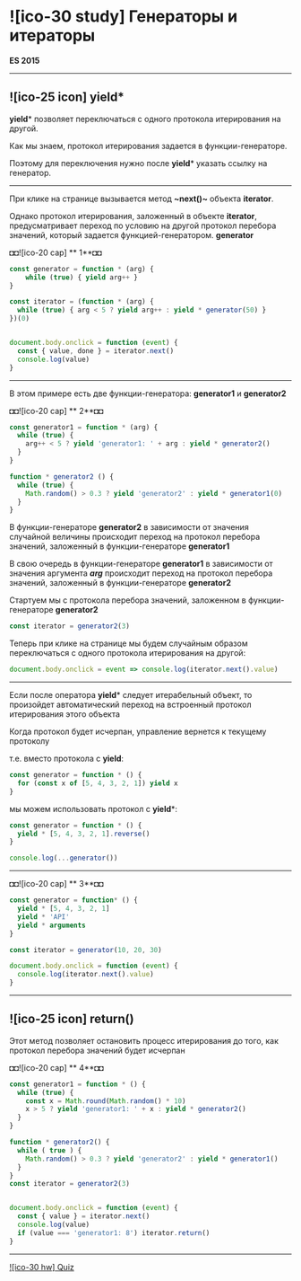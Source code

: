 # ![ico-30 study] Генераторы и итераторы

**ES 2015**

_______________________________________________________

## ![ico-25 icon] yield*

**yield*** позволяет переключаться с одного протокола итерирования на другой.

Как мы знаем, протокол итерирования задается в функции-генераторе.

Поэтому для переключения нужно после **yield*** указать ссылку на генератор.

_______________________________________________________

При клике на странице вызывается метод **~next()~** объекта **iterator**.

Однако протокол итерирования, заложенный в объекте **iterator**, предусматривает переход по условию на другой протокол перебора значений, который задается функцией-генератором. **generator**

◘◘![ico-20 cap] ** 1**◘◘

~~~js
const generator = function * (arg) {
    while (true) { yield arg++ }
}

const iterator = (function * (arg) {
  while (true) { arg < 5 ? yield arg++ : yield * generator(50) }
})(0)


document.body.onclick = function (event) {
  const { value, done } = iterator.next()
  console.log(value)
}
~~~

___________________________________________________

В этом примере есть две функции-генератора: **generator1** и **generator2**

◘◘![ico-20 cap] ** 2**◘◘

~~~js
const generator1 = function * (arg) {
  while (true) {
    arg++ < 5 ? yield 'generator1: ' + arg : yield * generator2()
  }
}

function * generator2 () {
  while (true) {
    Math.random() > 0.3 ? yield 'generator2' : yield * generator1(0)
  }
}
~~~

В функции-генераторе **generator2** в зависимости от значения случайной величины происходит переход на протокол перебора значений, заложенный в функции-генераторе **generator1**

В свою очередь в функции-генераторе **generator1** в зависимости от значения аргумента **_arg_** происходит переход на протокол перебора значений, заложенный в функции-генераторе **generator2**

Стартуем мы с протокола перебора значений, заложенном в функции-генераторе **generator2**

~~~js
const iterator = generator2(3)
~~~

Теперь при клике на странице мы будем случайным образом переключаться с одного протокола итерирования на другой:

~~~js
document.body.onclick = event => console.log(iterator.next().value)
~~~

________________________________

Если после оператора **yield*** следует итерабельный объект, то произойдет автоматический переход на встроенный протокол итерирования этого объекта

Когда протокол будет исчерпан, управление вернется к текущему протоколу

т.е. вместо протокола с **yield**:

~~~js
const generator = function * () {
  for (const x of [5, 4, 3, 2, 1]) yield x
}
~~~

мы можем использовать протокол с **yield***:

~~~js
const generator = function * () {
  yield * [5, 4, 3, 2, 1].reverse()
}

console.log(...generator())
~~~

________________________________

◘◘![ico-20 cap] ** 3**◘◘

~~~js
const generator = function* () {
  yield * [5, 4, 3, 2, 1]
  yield * 'API'
  yield * arguments
}

const iterator = generator(10, 20, 30)

document.body.onclick = function (event) {
  console.log(iterator.next().value)
}
~~~

_________________________________________________

## ![ico-25 icon] return()

Этот метод позволяет остановить процесс итерирования до того, как протокол перебора значений будет исчерпан

◘◘![ico-20 cap] ** 4**◘◘

~~~js
const generator1 = function * () {
  while (true) {
    const x = Math.round(Math.random() * 10)
    x > 5 ? yield 'generator1: ' + x : yield * generator2()
  }
}

function * generator2() {
  while ( true ) {
    Math.random() > 0.3 ? yield 'generator2' : yield * generator1()
  }
}
const iterator = generator2(3)


document.body.onclick = function (event) {
  const { value } = iterator.next()
  console.log(value)
  if (value === 'generator1: 8') iterator.return()
}
~~~

_________________________________________________________

[![ico-30 hw] Quiz](quiz/gen)

